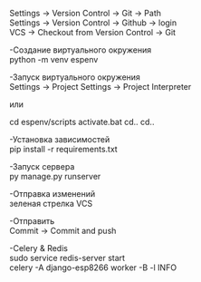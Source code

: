 Settings -> Version Control -> Git -> Path  
Settings -> Version Control -> Github -> login  
VCS -> Checkout from Version Control -> Git

-Создание виртуального окружения  
python -m venv espenv

-Запуск виртуального окружения  
Settings -> Project Settings -> Project Interpreter

или  

cd espenv/scripts
activate.bat
cd..
cd..

-Установка зависимостей  
pip install -r requirements.txt

-Запуск сервера  
py manage.py runserver

-Отправка изменений  
зеленая стрелка VCS

-Отправить  
Commit -> Commit and push



-Celery & Redis  
sudo service redis-server start  
celery -A django-esp8266 worker -B -l INFO
